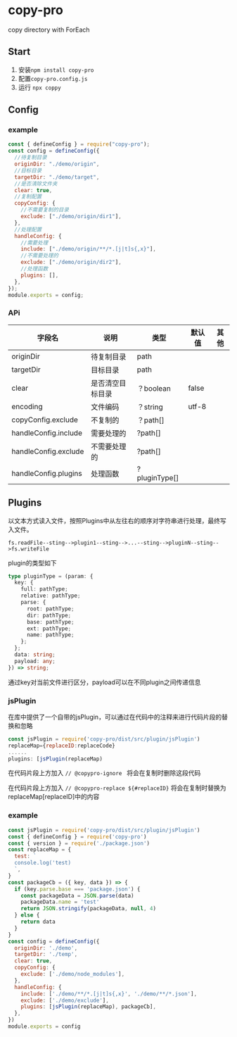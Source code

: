 # copy-pro
copy directory with ForEach
## Start
1. 安装`npm install copy-pro`
2. 配置`copy-pro.config.js`
3. 运行 `npx coppy`
## Config
### example
```js
const { defineConfig } = require("copy-pro");
const config = defineConfig({
  //待复制目录
  originDir: "./demo/origin",
  //目标目录
  targetDir: "./demo/target",
  //是否清除文件夹
  clear: true,
  //复制配置
  copyConfig: {
    //不需要复制的目录
    exclude: ["./demo/origin/dir1"],
  },
  //处理配置
  handleConfig: {
    //需要处理
    include: ["./demo/origin/**/*.[j|t]s{,x}"],
    //不需要处理的
    exclude: ["./demo/origin/dir2"],
    //处理函数
    plugins: [],
  },
});
module.exports = config;
```
### APi
| 字段名 | 说明 | 类型 | 默认值 | 其他 |
| --- | --- | --- | --- | --- |
| originDir | 待复制目录 | path |  |  |
| targetDir |目标目录  | path |  |  |
| clear | 是否清空目标目录 | ？boolean | false |  |
| encoding |文件编码  |？string   |utf-8 |  |
| copyConfig.exclude | 不复制的 | ？path[] |  |  |
|  handleConfig.include| 需要处理的 | ?path[] |  |  |
|  handleConfig.exclude| 不需要处理的 | ?path[] |  |  |
|  handleConfig.plugins| 处理函数 | ?pluginType[] |  |  |
## Plugins
以文本方式读入文件，按照Plugins中从左往右的顺序对字符串进行处理，最终写入文件。

`fs.readFile--sting-->plugin1--sting-->...--sting-->pluginN--sting-->fs.writeFile`

plugin的类型如下
```ts
type pluginType = (param: {
  key: {
    full: pathType;
    relative: pathType;
    parse: {
      root: pathType;
      dir: pathType;
      base: pathType;
      ext: pathType;
      name: pathType;
    };
  };
  data: string;
  payload: any;
}) => string;
```
通过key对当前文件进行区分，payload可以在不同plugin之间传递信息

### jsPlugin
在库中提供了一个自带的jsPlugin，可以通过在代码中的注释来进行代码片段的替换和忽略
```js
const jsPlugin = require('copy-pro/dist/src/plugin/jsPlugin')
replaceMap={replaceID:replaceCode}
......
plugins: [jsPlugin(replaceMap)
```

在代码片段上方加入
``// @copypro-ignore ``
将会在复制时删除这段代码

在代码片段上方加入
``// @copypro-replace ${#replaceID}``
将会在复制时替换为replaceMap[replaceID]中的内容



### example
```js
const jsPlugin = require('copy-pro/dist/src/plugin/jsPlugin')
const { defineConfig } = require('copy-pro')
const { version } = require('./package.json')
const replaceMap = {
  test: `
  console.log('test)
  `,
}
const packageCb = ({ key, data }) => {
  if (key.parse.base === 'package.json') {
    const packageData = JSON.parse(data)
    packageData.name = 'test'
    return JSON.stringify(packageData, null, 4)
  } else {
    return data
  }
}
const config = defineConfig({
  originDir: './demo',
  targetDir: './temp',
  clear: true,
  copyConfig: {
    exclude: ['./demo/node_modules'],
  },
  handleConfig: {
    include: ['./demo/**/*.[j|t]s{,x}', './demo/**/*.json'],
    exclude: ['./demo/exclude'],
    plugins: [jsPlugin(replaceMap), packageCb],
  },
})
module.exports = config

```
